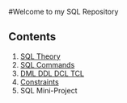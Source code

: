 #Welcome to my SQL Repository

## Contents
1) [SQL Theory](https://github.com/LaminaSA/SQL-Repo/blob/master/SQL-Theory.md)
2) [SQL Commands](https://github.com/LaminaSA/SQL-Repo/blob/master/SQL-Commands.md)
3) [DML DDL DCL TCL](https://github.com/LaminaSA/SQL-Repo/blob/master/DML-DDL-DCL-TCL.MD)
4) [Constraints](https://github.com/LaminaSA/SQL-Repo/blob/master/Constraints.md)
11) SQL Mini-Project
